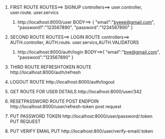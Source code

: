 1. FIRST ROUTE
   ROUTES==> SIGNUP
   controllers==> user.controller, user.route. user.servics

   1. http://localhost:8000/user
      BODY==>
      {
      "email":"byeee@gmail.com",
      "password1":"123567890",
      "password":"1234567890"
      }

2. SECOND ROUTE
   ROUTES==> LOGIN ROUTE
   controllers==> AUTH.controller, AUTH.route. user.servics,AUTH.VALIDATORS

   1. http://localhost:8000/auth/login
      BODY==>{
      "email":"bye@gmail.com",
      "password":"123567890"
      }

3. THIRD ROUTE
   REFRESHTOKEN ROUTE
   http://localhost:8000/auth/refresh

4. LOGOUT ROUTE
   http://localhost:8000/auth/logout

5. GET ROUTE FOR USER DETAILS
   http://localhost:8000/user/342

6. RESETPASSWORD ROUTE POST ENDPOIN
   http://localhost:8000/user/refresh-token
   post request

7. PUT PASSWORD TOKEN
   http://localhost:8000/user/password/:token
   PUT REQUEST

8. PUT VERIFY EMAIL PUT
   http://localhost:800/user/verify-email/:token

